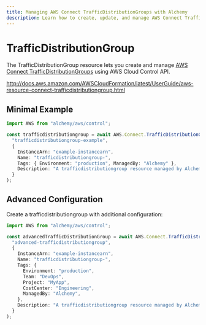 ```yaml
---
title: Managing AWS Connect TrafficDistributionGroups with Alchemy
description: Learn how to create, update, and manage AWS Connect TrafficDistributionGroups using Alchemy Cloud Control.
---
```


# TrafficDistributionGroup

The TrafficDistributionGroup resource lets you create and manage [AWS Connect TrafficDistributionGroups](https://docs.aws.amazon.com/connect/latest/userguide/) using AWS Cloud Control API.

http://docs.aws.amazon.com/AWSCloudFormation/latest/UserGuide/aws-resource-connect-trafficdistributiongroup.html

## Minimal Example

```ts
import AWS from "alchemy/aws/control";

const trafficdistributiongroup = await AWS.Connect.TrafficDistributionGroup(
  "trafficdistributiongroup-example",
  {
    InstanceArn: "example-instancearn",
    Name: "trafficdistributiongroup-",
    Tags: { Environment: "production", ManagedBy: "Alchemy" },
    Description: "A trafficdistributiongroup resource managed by Alchemy",
  }
);
```

## Advanced Configuration

Create a trafficdistributiongroup with additional configuration:

```ts
import AWS from "alchemy/aws/control";

const advancedTrafficDistributionGroup = await AWS.Connect.TrafficDistributionGroup(
  "advanced-trafficdistributiongroup",
  {
    InstanceArn: "example-instancearn",
    Name: "trafficdistributiongroup-",
    Tags: {
      Environment: "production",
      Team: "DevOps",
      Project: "MyApp",
      CostCenter: "Engineering",
      ManagedBy: "Alchemy",
    },
    Description: "A trafficdistributiongroup resource managed by Alchemy",
  }
);
```

